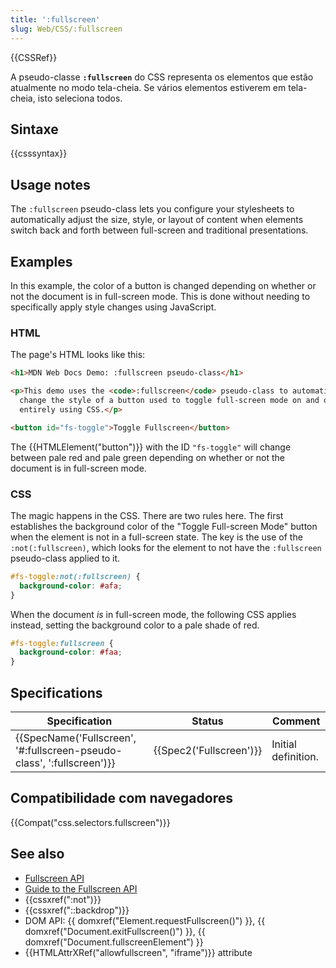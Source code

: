 ```yaml
---
title: ':fullscreen'
slug: Web/CSS/:fullscreen
---
```


{{CSSRef}}

A pseudo-classe **`:fullscreen`** do CSS representa os elementos que estão atualmente no modo tela-cheia. Se vários elementos estiverem em tela-cheia, isto seleciona todos.

## Sintaxe

{{csssyntax}}

## Usage notes

The `:fullscreen` pseudo-class lets you configure your stylesheets to automatically adjust the size, style, or layout of content when elements switch back and forth between full-screen and traditional presentations.

## Examples

In this example, the color of a button is changed depending on whether or not the document is in full-screen mode. This is done without needing to specifically apply style changes using JavaScript.

### HTML

The page's HTML looks like this:

```html
<h1>MDN Web Docs Demo: :fullscreen pseudo-class</h1>

<p>This demo uses the <code>:fullscreen</code> pseudo-class to automatically
  change the style of a button used to toggle full-screen mode on and off,
  entirely using CSS.</p>

<button id="fs-toggle">Toggle Fullscreen</button>
```

The {{HTMLElement("button")}} with the ID `"fs-toggle"` will change between pale red and pale green depending on whether or not the document is in full-screen mode.

### CSS

The magic happens in the CSS. There are two rules here. The first establishes the background color of the "Toggle Full-screen Mode" button when the element is not in a full-screen state. The key is the use of the `:not(:fullscreen)`, which looks for the element to not have the `:fullscreen` pseudo-class applied to it.

```css
#fs-toggle:not(:fullscreen) {
  background-color: #afa;
}
```

When the document _is_ in full-screen mode, the following CSS applies instead, setting the background color to a pale shade of red.

```css
#fs-toggle:fullscreen {
  background-color: #faa;
}
```

## Specifications

| Specification                                                                                | Status                           | Comment             |
| -------------------------------------------------------------------------------------------- | -------------------------------- | ------------------- |
| {{SpecName('Fullscreen', '#:fullscreen-pseudo-class', ':fullscreen')}} | {{Spec2('Fullscreen')}} | Initial definition. |

## Compatibilidade com navegadores

{{Compat("css.selectors.fullscreen")}}

## See also

- [Fullscreen API](/pt-BR/docs/Web/API/Fullscreen_API)
- [Guide to the Fullscreen API](/pt-BR/docs/Web/API/Fullscreen_API/Guide)
- {{cssxref(":not")}}
- {{cssxref("::backdrop")}}
- DOM API: {{ domxref("Element.requestFullscreen()") }}, {{ domxref("Document.exitFullscreen()") }}, {{ domxref("Document.fullscreenElement") }}
- {{HTMLAttrXRef("allowfullscreen", "iframe")}} attribute
